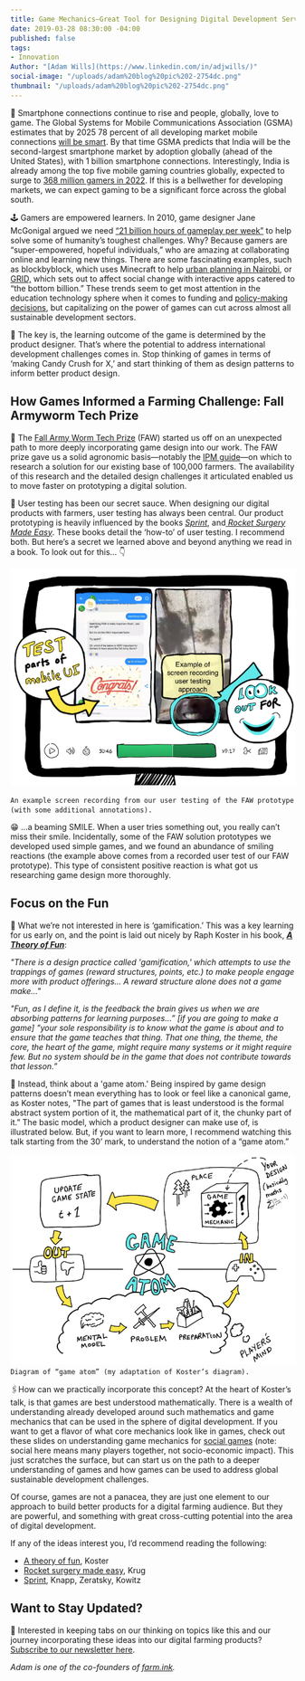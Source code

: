 ```yaml
---
title: Game Mechanics—Great Tool for Designing Digital Development Services
date: 2019-03-28 08:30:00 -04:00
published: false
tags:
- Innovation
Author: "[Adam Wills](https://www.linkedin.com/in/adjwills/)"
social-image: "/uploads/adam%20blog%20pic%202-2754dc.png"
thumbnail: "/uploads/adam%20blog%20pic%202-2754dc.png"
---
```


📱 Smartphone connections continue to rise and people, globally, love to game. The Global Systems for Mobile Communications Association (GSMA) estimates that by 2025 78 percent of all developing market mobile connections [will be smart](https://www.gsma.com/r/mobileeconomy/sub-saharan-africa/). By that time GSMA predicts that India will be the second-largest smartphone market by adoption globally (ahead of the United States), with 1 billion smartphone connections. Interestingly, India is already among the top five mobile gaming countries globally, expected to surge to [368 million gamers in 2022](https://www.mmaglobal.com/files/casestudies/kantar_imrb_x_mma_x_pokkt_india_market_study.pdf). If this is a bellwether for developing markets, we can expect gaming to be a significant force across the global south.

<!--more-->

🕹 Gamers are empowered learners. In 2010, game designer Jane McGonigal argued we need [“21 billion hours of gameplay per week”](https://www.youtube.com/watch?v=dE1DuBesGYM) to help solve some of humanity’s toughest challenges. Why? Because gamers are “super-empowered, hopeful individuals,” who are amazing at collaborating online and learning new things. There are some fascinating examples, such as blockbyblock, which uses Minecraft to help [urban planning in Nairobi](https://www.blockbyblock.org/projects/nairobi), or [GRID,](https://gamingfordev.com/about-us/) which sets out to affect social change with interactive apps catered to “the bottom billion.” These trends seem to get most attention in the education technology sphere when it comes to funding and [policy-making decisions](http://blogs.worldbank.org/edutech/new-research-hub-use-technology-education-developing-countries), but capitalizing on the power of games can cut across almost all sustainable development sectors.

🔑 The key is,  the learning outcome of the game is determined by the product designer. That’s where the potential to address international development challenges comes in. Stop thinking of games in terms of ‘making Candy Crush for X,’ and start thinking of them as design patterns to inform better product design.

## How Games Informed a Farming Challenge: Fall Armyworm Tech Prize

🐛 The [Fall Army Worm Tech Prize](https://fallarmywormtech.challenges.org/) (FAW) started us off on an unexpected path to more deeply incorporating game design into our work. The FAW prize gave us a solid agronomic basis—notably the [IPM guide](https://www.usaid.gov/sites/default/files/documents/1867/Fall-Armyworm-IPM-Guide-for-Africa-Jan_30-2018.pdf)—on which to research a solution for our existing base of 100,000 farmers. The availability of this research and the detailed design challenges it articulated enabled us to move faster on prototyping a digital solution.

🔧 User testing has been our secret sauce. When designing our digital products with farmers, user testing has always been central. Our product prototyping is heavily influenced by the books *[Sprint](https://www.amazon.com/Sprint-Solve-Problems-Test-Ideas/dp/1442397683)*, and[ ](https://www.amazon.com/Rocket-Surgery-Made-Easy-Yourself/dp/0321657292)*[Rocket Surgery Made Easy](https://www.amazon.com/Rocket-Surgery-Made-Easy-Yourself/dp/0321657292)*. These books detail the ‘how-to’ of user testing. I recommend both. But here’s a secret we learned above and beyond anything we read in a book. To look out for this… 👇

![adam blog pic.png](/uploads/adam%20blog%20pic.png)

`An example screen recording from our user testing of the FAW prototype (with some additional annotations).`

😁 …a beaming SMILE. When a user tries something out, you really can’t miss their smile. Incidentally, some of the FAW solution prototypes we developed used simple games, and we found an abundance of smiling reactions (the example above comes from a recorded user test of our FAW prototype). This type of consistent positive reaction is what got us researching game design more thoroughly.

## Focus on the Fun

🚫 What we’re not interested in here is ‘gamification.’ This was a key learning for us early on, and the point is laid out nicely by Raph Koster in his book, [ ](https://www.amazon.com/gp/product/1449363210/ref=as_li_ss_il?ie=UTF8&camp=1789&creative=390957&creativeASIN=1449363210&linkCode=as2&tag=atheoroffunfo-20)***[A Theory of Fun](https://www.amazon.com/gp/product/1449363210/ref=as_li_ss_il?ie=UTF8&camp=1789&creative=390957&creativeASIN=1449363210&linkCode=as2&tag=atheoroffunfo-20)***:

*"There is a design practice called 'gamification,' which attempts to use the trappings of games (reward structures, points, etc.) to make people engage more with product offerings… A reward structure alone does not a game make…"*

*"Fun, as I define it, is the feedback the brain gives us when we are absorbing patterns for learning purposes…” \[if you are going to make a game\] "your sole responsibility is to know what the game is about and to ensure that the game teaches that thing. That one thing, the theme, the core, the heart of the game, might require many systems or it might require few. But no system should be in the game that does not contribute towards that lesson.”*

👾 Instead, think about a 'game atom.' Being inspired by game design patterns doesn’t mean everything has to look or feel like a canonical game, as Koster notes, "The part of games that is least understood is the formal abstract system portion of it, the mathematical part of it, the chunky part of it.” The basic model, which a product designer can make use of, is illustrated below. But, if you want to learn more, I recommend watching this talk starting from the 30’ mark, to understand the notion of a “game atom.”

![adam blog pic 2.png](/uploads/adam%20blog%20pic%202.png)`Diagram of “game atom” (my adaptation of Koster’s diagram).`

🖇How can we practically incorporate this concept? At the heart of Koster’s talk, is that games are best understood mathematically. There is a wealth of understanding already developed around such mathematics and game mechanics that can be used in the sphere of digital development. If you want to get a flavor of what core mechanics look like in games, check out these slides on understanding game mechanics for [social games](https://www.raphkoster.com/games/presentations/social-mechanics-the-engines-behind-everything-multiplayer/) (note: social here means many players together, not socio-economic impact). This just scratches the surface, but can start us on the path to a deeper understanding of games and how games can be used to address global sustainable development challenges.

Of course, games are not a panacea, they are just one element to our approach to build better products for a digital farming audience. But they are powerful, and something with great cross-cutting potential into the area of digital development.

If any of the ideas interest you, I’d recommend reading the following:

* [A theory of fun](https://www.amazon.com/gp/product/1449363210/ref=as_li_ss_il?ie=UTF8&camp=1789&creative=390957&creativeASIN=1449363210&linkCode=as2&tag=atheoroffunfo-20), Koster
* [Rocket surgery made easy](https://www.amazon.com/Rocket-Surgery-Made-Easy-Yourself/dp/0321657292), Krug
* [Sprint](https://www.amazon.com/Sprint-Solve-Problems-Test-Ideas/dp/1442397683), Knapp, Zeratsky, Kowitz

## Want to Stay Updated?

📩 Interested in keeping tabs on our thinking on topics like this and our journey incorporating these ideas into our digital farming products? [Subscribe to our newsletter here](http://viewsouth.co/).

*Adam is one of the co-founders of [farm.ink](https://farm.ink/).*